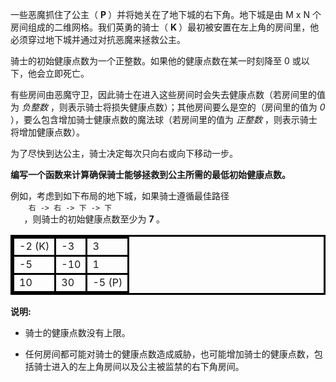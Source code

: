 <html>
 <head>
  <style>
   table.dungeon, .dungeon th, .dungeon td {
  border:3px solid black;
}

 .dungeon th, .dungeon td {
    text-align: center;
    height: 70px;
    width: 70px;
}
  </style>
 </head>
 <body>
  <p>
   一些恶魔抓住了公主（
   <strong>
    P
   </strong>
   ）并将她关在了地下城的右下角。地下城是由 M x N 个房间组成的二维网格。我们英勇的骑士（
   <strong>
    K
   </strong>
   ）最初被安置在左上角的房间里，他必须穿过地下城并通过对抗恶魔来拯救公主。
  </p>
  <p>
   骑士的初始健康点数为一个正整数。如果他的健康点数在某一时刻降至 0 或以下，他会立即死亡。
  </p>
  <p>
   有些房间由恶魔守卫，因此骑士在进入这些房间时会失去健康点数（若房间里的值为
   <em>
    负整数
   </em>
   ，则表示骑士将损失健康点数）；其他房间要么是空的（房间里的值为
   <em>
    0
   </em>
   ），要么包含增加骑士健康点数的魔法球（若房间里的值为
   <em>
    正整数
   </em>
   ，则表示骑士将增加健康点数）。
  </p>
  <p>
   为了尽快到达公主，骑士决定每次只向右或向下移动一步。
  </p>
  <p>
  </p>
  <p>
   <strong>
    编写一个函数来计算确保骑士能够拯救到公主所需的最低初始健康点数。
   </strong>
  </p>
  <p>
   例如，考虑到如下布局的地下城，如果骑士遵循最佳路径
   <code>
    右 -&gt; 右 -&gt; 下 -&gt; 下
   </code>
   ，则骑士的初始健康点数至少为
   <strong>
    7
   </strong>
   。
  </p>
  <table class="dungeon">
   <tr>
    <td>
     -2 (K)
    </td>
    <td>
     -3
    </td>
    <td>
     3
    </td>
   </tr>
   <tr>
    <td>
     -5
    </td>
    <td>
     -10
    </td>
    <td>
     1
    </td>
   </tr>
   <tr>
    <td>
     10
    </td>
    <td>
     30
    </td>
    <td>
     -5 (P)
    </td>
   </tr>
  </table>
  <!---2K   -3  3
-5   -10   1
10 30   5P-->
  <p>
  </p>
  <p>
   <strong>
    说明:
   </strong>
  </p>
  <ul>
   <li>
    <p>
     骑士的健康点数没有上限。
    </p>
   </li>
   <li>
    任何房间都可能对骑士的健康点数造成威胁，也可能增加骑士的健康点数，包括骑士进入的左上角房间以及公主被监禁的右下角房间。
   </li>
  </ul>
 </body>
</html>